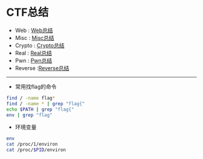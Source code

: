 # CTF总结

- Web : [Web总结](https://github.com/kitezzzGrim/CTF-Note/tree/master/Summary/Web)
- Misc : [Misc总结](https://github.com/kitezzzGrim/CTF-Note/tree/master/Summary/Misc)
- Crypto : [Crypto总结](https://github.com/kitezzzGrim/CTF-Note/tree/master/Summary/Crypto)
- Real : [Real总结](https://github.com/kitezzzGrim/CTF-Note/tree/master/Summary/Real)
- Pwn : [Pwn总结](https://github.com/kitezzzGrim/CTF-Note/tree/master/Summary/Pwn)
- Reverse :[Reverse总结](https://github.com/kitezzzGrim/CTF-Note/tree/master/Summary/Re)
---


- 常用找flag的命令
```bash
find / -name flag*
find / -name * | grep "flag{"
echo $PATH | grep "flag{"
env | grep "flag"
```

- 环境变量
```bash
env
cat /proc/1/environ
cat /proc/$PID/environ
```